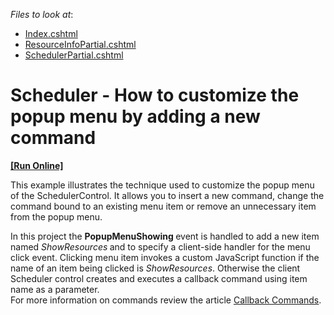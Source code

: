 <!-- default file list -->
*Files to look at*:

* [Index.cshtml](./CS/Scheduler.PopupMenuShowing/Views/Home/Index.cshtml)
* [ResourceInfoPartial.cshtml](./CS/Scheduler.PopupMenuShowing/Views/Home/ResourceInfoPartial.cshtml)
* [SchedulerPartial.cshtml](./CS/Scheduler.PopupMenuShowing/Views/Home/SchedulerPartial.cshtml)
<!-- default file list end -->
# Scheduler - How to customize the popup menu by adding a new command
<!-- run online -->
**[[Run Online]](https://codecentral.devexpress.com/e4092)**
<!-- run online end -->


<p>This example illustrates the technique used to customize the popup menu of the SchedulerControl. It allows you to insert a new command, change the command bound to an existing menu item or remove an unnecessary item from the popup menu.</p><p>In this project the <strong>PopupMenuShowing </strong>event is handled to add a new item named <i>ShowResources</i><strong> </strong>and to specify a client-side handler for the menu click event. Clicking menu item invokes a custom JavaScript function if the name of an  item being clicked is <i>ShowResources</i>. Otherwise the client Scheduler control creates and executes a  callback command using item name as a parameter.<br />
For more information on commands review the article <a href="http://documentation.devexpress.com/#AspNet/CustomDocument5462"><u>Callback Commands</u></a>.</p>

<br/>



